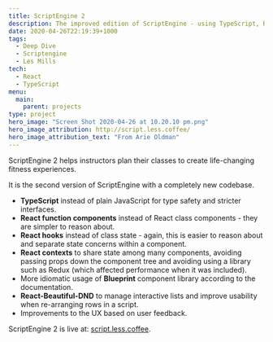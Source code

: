 ```yaml
---
title: ScriptEngine 2
description: The improved edition of ScriptEngine - using TypeScript, React Hooks, React Contexts, Blueprint and React Beautiful DND.
date: 2020-04-26T22:19:39+1000
tags:
  - Deep Dive
  - Scriptengine
  - Les Mills
tech:
  - React
  - TypeScript
menu:
  main:
    parent: projects
type: project
hero_image: "Screen Shot 2020-04-26 at 10.20.10 pm.png"
hero_image_attribution: http://script.less.coffee/
hero_image_attribution_text: "From Arie Oldman"
---
```


ScriptEngine 2 helps instructors plan their classes to create life-changing fitness experiences.

It is the second version of ScriptEngine with a completely new codebase.

- **TypeScript** instead of plain JavaScript for type safety and stricter interfaces.
- **React function components** instead of React class components - they are simpler to reason about.
- **React hooks** instead of class state - again, this is easier to reason about and separate state concerns within a component.
- **React contexts** to share state among many components, avoiding passing props down the component tree and avoiding using a library such as Redux (which affected performance when it was included).
- More idiomatic usage of **Blueprint** component library according to the documentation.
- **React-Beautiful-DND** to manage interactive lists and improve usability when re-arranging rows in a script.
- Improvements to the UX based on user feedback.

ScriptEngine 2 is live at: [script.less.coffee](http://script.less.coffee).
